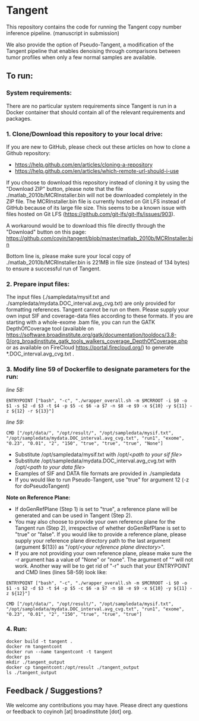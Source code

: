 # Tangent

This repository contains the code for running the Tangent copy number inference pipeline. (manuscript in submission) 

We also provide the option of Pseudo-Tangent, a modification of the Tangent pipeline that enables denoising through comparisons between tumor profiles when only a few normal samples are available.

## To run:
### System requirements:
There are no particular system requirements since Tangent is run in a Docker container that should contain all of the relevant requirements and packages.

### 1. Clone/Download this repository to your local drive:

If you are new to GitHub, please check out these articles on how to clone a Github repository: 
* https://help.github.com/en/articles/cloning-a-repository
* https://help.github.com/en/articles/which-remote-url-should-i-use

If you choose to download this repository instead of cloning it by using the "Download ZIP" button, please note that the file ./matlab_2010b/MCRInstaller.bin will not be downloaded completely in the ZIP file. The MCRInstaller.bin file is currently hosted on Git LFS instead of GitHub because of its large file size. This seems to be a known issue with files hosted on Git LFS (https://github.com/git-lfs/git-lfs/issues/903). 

A workaround would be to download this file directly through the "Download" button on this page: https://github.com/coyin/tangent/blob/master/matlab_2010b/MCRInstaller.bin

Bottom line is, please make sure your local copy of ./matlab_2010b/MCRInstaller.bin is 221MB in file size (instead of 134 bytes) to ensure a successful run of Tangent.

### 2. Prepare input files:
The input files (./sampledata/mysif.txt and ./sampledata/mydata.DOC_interval.avg_cvg.txt) are only provided for formatting references. Tangent cannot be run on them. Please supply your own input SIF and coverage-data files according to these formats. If you are starting with a whole-exome .bam file, you can run the GATK DepthOfCoverage tool (available on https://software.broadinstitute.org/gatk/documentation/tooldocs/3.8-0/org_broadinstitute_gatk_tools_walkers_coverage_DepthOfCoverage.php or as available on FireCloud https://portal.firecloud.org/) to generate *.DOC_interval.avg_cvg.txt .


### 3. Modify line 59 of Dockerfile to designate parameters for the run:

_line 58:_
```
ENTRYPOINT ["bash", "-c", "./wrapper_overall.sh -m $MCRROOT -i $0 -o $1 -s $2 -d $3 -t $4 -p $5 -c $6 -a $7 -n $8 -e $9 -x ${10} -y ${11} -z ${12} -r ${13}"]
```
_line 59:_
```
CMD ["/opt/data/", "/opt/result/", "/opt/sampledata/mysif.txt", "/opt/sampledata/mydata.DOC_interval.avg_cvg.txt", "run1", "exome", "0.23", "0.01", "2", "150", "true", "true", "true", "None"]
```

* Substitute /opt/sampledata/mysif.txt with /opt/<_path to your sif file_> 
* Substitute /opt/sampledata/mydata.DOC_interval.avg_cvg.txt with /opt/<_path to your data file_>
* Examples of SIF and DATA file formats are provided in ./sampledata
* If you would like to run Pseudo-Tangent, use "true" for argument 12 (-z for doPseudoTangent)

**Note on Reference Plane:**
* If doGenRefPlane (Step 1) is set to "true", a reference plane will be generated and can be used in Tangent (Step 2). 
* You may also choose to provide your own reference plane for the Tangent run (Step 2), irrespective of whether doGenRefPlane is set to "true" or "false". If you would like to provide a reference plane, please supply your reference plane directory path to the last argument (argument ${13}) as "/opt/<_your reference plane directory_>". 
* If you are not providing your own reference plane, please make sure the -r argument has a value of "None" or "none". The argument of "" will not work. Another way will be to get rid of "-r" such that your ENTRYPOINT and CMD lines (lines 58-59) look like:
```
ENTRYPOINT ["bash", "-c", "./wrapper_overall.sh -m $MCRROOT -i $0 -o $1 -s $2 -d $3 -t $4 -p $5 -c $6 -a $7 -n $8 -e $9 -x ${10} -y ${11} -z ${12}"]

CMD ["/opt/data/", "/opt/result/", "/opt/sampledata/mysif.txt", "/opt/sampledata/mydata.DOC_interval.avg_cvg.txt", "run1", "exome", "0.23", "0.01", "2", "150", "true", "true", "true"]
```


### 4. Run:

```
docker build -t tangent .
docker rm tangentcont
docker run --name tangentcont -t tangent
docker ps
mkdir ./tangent_output
docker cp tangentcont:/opt/result ./tangent_output
ls ./tangent_output
```


## Feedback / Suggestions? 
We welcome any contributions you may have. Please direct any questions or feedback to coyinoh [at] broadinstitute [dot] org.

